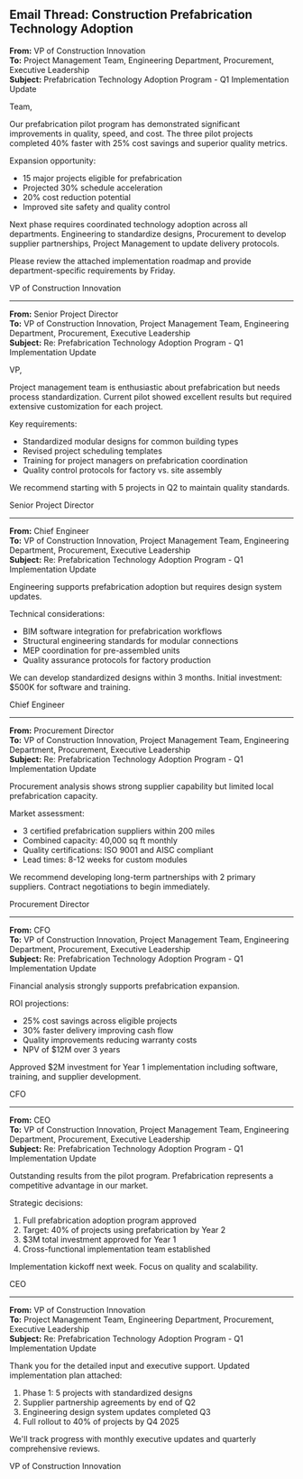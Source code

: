 ## Email Thread: Construction Prefabrication Technology Adoption

**From:** VP of Construction Innovation  
**To:** Project Management Team, Engineering Department, Procurement, Executive Leadership  
**Subject:** Prefabrication Technology Adoption Program - Q1 Implementation Update  

Team,

Our prefabrication pilot program has demonstrated significant improvements in quality, speed, and cost. The three pilot projects completed 40% faster with 25% cost savings and superior quality metrics.

Expansion opportunity:
- 15 major projects eligible for prefabrication
- Projected 30% schedule acceleration
- 20% cost reduction potential
- Improved site safety and quality control

Next phase requires coordinated technology adoption across all departments. Engineering to standardize designs, Procurement to develop supplier partnerships, Project Management to update delivery protocols.

Please review the attached implementation roadmap and provide department-specific requirements by Friday.

VP of Construction Innovation

---

**From:** Senior Project Director  
**To:** VP of Construction Innovation, Project Management Team, Engineering Department, Procurement, Executive Leadership  
**Subject:** Re: Prefabrication Technology Adoption Program - Q1 Implementation Update  

VP,

Project management team is enthusiastic about prefabrication but needs process standardization. Current pilot showed excellent results but required extensive customization for each project.

Key requirements:
- Standardized modular designs for common building types
- Revised project scheduling templates
- Training for project managers on prefabrication coordination
- Quality control protocols for factory vs. site assembly

We recommend starting with 5 projects in Q2 to maintain quality standards.

Senior Project Director

---

**From:** Chief Engineer  
**To:** VP of Construction Innovation, Project Management Team, Engineering Department, Procurement, Executive Leadership  
**Subject:** Re: Prefabrication Technology Adoption Program - Q1 Implementation Update  

Engineering supports prefabrication adoption but requires design system updates.

Technical considerations:
- BIM software integration for prefabrication workflows
- Structural engineering standards for modular connections
- MEP coordination for pre-assembled units
- Quality assurance protocols for factory production

We can develop standardized designs within 3 months. Initial investment: $500K for software and training.

Chief Engineer

---

**From:** Procurement Director  
**To:** VP of Construction Innovation, Project Management Team, Engineering Department, Procurement, Executive Leadership  
**Subject:** Re: Prefabrication Technology Adoption Program - Q1 Implementation Update  

Procurement analysis shows strong supplier capability but limited local prefabrication capacity.

Market assessment:
- 3 certified prefabrication suppliers within 200 miles
- Combined capacity: 40,000 sq ft monthly
- Quality certifications: ISO 9001 and AISC compliant
- Lead times: 8-12 weeks for custom modules

We recommend developing long-term partnerships with 2 primary suppliers. Contract negotiations to begin immediately.

Procurement Director

---

**From:** CFO  
**To:** VP of Construction Innovation, Project Management Team, Engineering Department, Procurement, Executive Leadership  
**Subject:** Re: Prefabrication Technology Adoption Program - Q1 Implementation Update  

Financial analysis strongly supports prefabrication expansion.

ROI projections:
- 25% cost savings across eligible projects
- 30% faster delivery improving cash flow
- Quality improvements reducing warranty costs
- NPV of $12M over 3 years

Approved $2M investment for Year 1 implementation including software, training, and supplier development.

CFO

---

**From:** CEO  
**To:** VP of Construction Innovation, Project Management Team, Engineering Department, Procurement, Executive Leadership  
**Subject:** Re: Prefabrication Technology Adoption Program - Q1 Implementation Update  

Outstanding results from the pilot program. Prefabrication represents a competitive advantage in our market.

Strategic decisions:
1. Full prefabrication adoption program approved
2. Target: 40% of projects using prefabrication by Year 2
3. $3M total investment approved for Year 1
4. Cross-functional implementation team established

Implementation kickoff next week. Focus on quality and scalability.

CEO

---

**From:** VP of Construction Innovation  
**To:** Project Management Team, Engineering Department, Procurement, Executive Leadership  
**Subject:** Re: Prefabrication Technology Adoption Program - Q1 Implementation Update  

Thank you for the detailed input and executive support. Updated implementation plan attached:

1. Phase 1: 5 projects with standardized designs
2. Supplier partnership agreements by end of Q2
3. Engineering design system updates completed Q3
4. Full rollout to 40% of projects by Q4 2025

We'll track progress with monthly executive updates and quarterly comprehensive reviews.

VP of Construction Innovation
